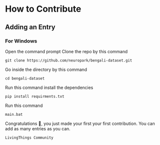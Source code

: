 # How to Contribute 

## Adding an Entry

### For Windows 
Open the command prompt
Clone the repo by this command 
```
git clone https://github.com/neuropark/bengali-dataset.git
```
Go inside the directory by this command 
```
cd bengali-dataset
```
Run this command install the dependencies 
```
pip install requirments.txt
```
Run this command
```
main.bat
```
Congratulations :tada:, you just made your first your first contribution. You can add as many entries as you can.

`LivingThings Community`
